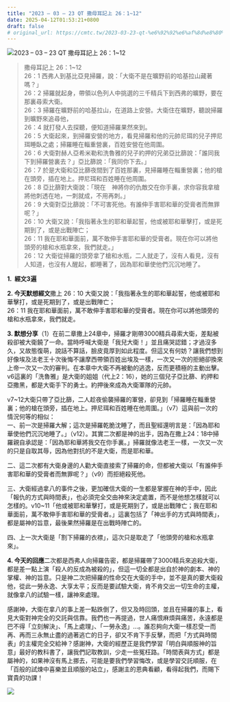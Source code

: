 ```yaml
---
title: "2023 – 03 – 23 QT 撒母耳記上 26：1~12"
date: 2025-04-12T01:53:21+0800
draft: false
# original_url: https://cmtc.tw/2023-03-23-qt-%e6%92%92%e6%af%8d%e8%80%b3%e8%a8%98%e4%b8%8a-26%ef%bc%9a112
---
```


![2023 – 03 – 23 QT 撒母耳記上 26：1~12](/images/qt.jpg  "2023 – 03 – 23 QT 撒母耳記上 26：1~12")

> 撒母耳記上 26：1~12  
> 26：1 西弗人到基比亞見掃羅，說：「大衛不是在曠野前的哈基拉山藏著嗎？」  
> 26：2 掃羅就起身，帶領以色列人中挑選的三千精兵下到西弗的曠野，要在那裏尋索大衛。  
> 26：3 掃羅在曠野前的哈基拉山，在道路上安營。大衛住在曠野，聽說掃羅到曠野來追尋他，  
> 26：4 就打發人去探聽，便知道掃羅果然來到。  
> 26：5 大衛起來，到掃羅安營的地方，看見掃羅和他的元帥尼珥的兒子押尼珥睡臥之處；掃羅睡在輜重營裏，百姓安營在他周圍。  
> 26：6 大衛對赫人亞希米勒和洗魯雅的兒子約押的兄弟亞比篩說：「誰同我下到掃羅營裏去？」亞比篩說：「我同你下去。」  
> 26：7 於是大衛和亞比篩夜間到了百姓那裏，見掃羅睡在輜重營裏；他的槍在頭旁，插在地上。押尼珥和百姓睡在他周圍。  
> 26：8 亞比篩對大衛說：「現在　神將你的仇敵交在你手裏，求你容我拿槍將他刺透在地，一刺就成，不用再刺。」  
> 26：9 大衛對亞比篩說：「不可害死他。有誰伸手害耶和華的受膏者而無罪呢？」  
> 26：10 大衛又說：「我指著永生的耶和華起誓，他或被耶和華擊打，或是死期到了，或是出戰陣亡；  
> 26：11 我在耶和華面前，萬不敢伸手害耶和華的受膏者。現在你可以將他頭旁的槍和水瓶拿來，我們就走。」  
> 26：12 大衛從掃羅的頭旁拿了槍和水瓶，二人就走了，沒有人看見，沒有人知道，也沒有人醒起，都睡著了，因為耶和華使他們沉沉地睡了。

**1.  經文3遍**

**2. 今天默想經文**撒上 26：10 大衛又說：「我指著永生的耶和華起誓，他或被耶和華擊打，或是死期到了，或是出戰陣亡；  
26：11 我在耶和華面前，萬不敢伸手害耶和華的受膏者。現在你可以將他頭旁的槍和水瓶拿來，我們就走。

**3. 默想分享**（1）在前二章撒上24章中，掃羅才剛帶3000精兵尋索大衛，差點被殺卻被大衛饒了一命。當時呼喊大衛是「我兒大衛！」並且痛哭認錯；才過沒多久，又故態復萌，說話不算話，臉皮竟厚到如此程度。但這又有何妨？讓我們想到好像埃及法老王十次後悔不讓摩西帶領百姓出埃及一樣，一次又一次的拒絕卻換來上帝一次又一次的審判。在本章中大衛不再被動的逃逸，反而更積極的主動出擊。v6這裏的「洗魯雅」是大衛的姐姐（代上2：16），她的三個兒子亞比篩、約押和亞撒黑，都是大衛手下的勇士。約押後來成為大衛軍隊的元帥。

v7~12大衛只帶了亞比篩，二人趁夜偷襲掃羅的軍營，卻見到「掃羅睡在輜重營裏；他的槍在頭旁，插在地上。押尼珥和百姓睡在他周圍。」（v7）這與前一次的情況何等的相似：  
一、前一次是掃羅大解；這次是掃羅乾脆沈睡了，而且聖經還明言是：「因為耶和華使他們沉沉地睡了。」（v12）。其實二次都是神的出手，因為在撒上24：18中掃羅親自承認是：「因為耶和華將我交在你手裏。」掃羅就像法老王一樣，一次又一次的只是自取其辱，因為他對抗的不是大衛，而是耶和華。

二、這二次都有大衛身邊的人勸大衛直接索了掃羅的命，但都被大衛以「有誰伸手害耶和華的受膏者而無罪呢？」（v9）而拒絕殺死他。

三、大衛經過拿八的事件之後，更加確信大衛的一生都是掌握在神的手中，因此「報仇的方式與時間表」，也必須完全交由神來決定處置，而不是他想怎樣就可以怎樣的。v10~11「他或被耶和華擊打，或是死期到了，或是出戰陣亡；我在耶和華面前，萬不敢伸手害耶和華的受膏者。」這裏包括了「神出手的方式與時間表」，都是屬神的旨意，最後果然掃羅是在出戰時陣亡的。

四、上一次大衛是「割下掃羅的衣襟」，這次只是取走了「他頭旁的槍和水瓶拿來」。

**4. 今天的回應**二次都是西弗人向掃羅告密，都是掃羅帶了3000精兵來追殺大衛，都是差一點上演「殺人的反成為被殺的」，但這一切全都是出自於神的劇本、神的掌權、神的旨意。只是神二次把掃羅的性命交在大衛的手中，並不是真的要大衛殺他，從此一勞永逸、大享太平；反而是要試驗大衛，肯不肯交出一切生命的主權，就像拿八的試驗一樣，讓神來處理。

感謝神，大衛在拿八的事上差一點跌倒了，但又及時回頭，並且在掃羅的事上，看見大衛對神完全的交託與信靠。我們也一再提過，世人痛恨麻煩與痛苦，永遠都是巴不得「立刻解決」、「馬上處理」、「一勞永逸」…。誰忍夠向大衛一樣忍受一而再、再而三永無止盡的過著逃亡的日子，卻又不肯下手反擊，而把「方式與時間表」的主權完全交給神？感謝神，大衛的經歷正是我們學習「明白與順服神的旨意」最好的教科書了，讓我們記取教訓，少走一些冤枉路。「時間表與方式」都是屬神的，如果神沒有馬上挪去，可能是要我們學習悔改，或是學習交託順服，在「百般的試煉中喜樂並且順服的站立」，感謝主的恩典看顧，看得起我們，而賜下寶貴的功課！

![](/images/KpbSz8W.jpg)
